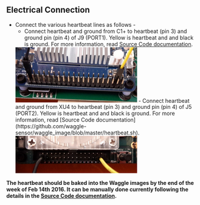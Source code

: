 ## Electrical Connection
*   Connect the various heartbeat lines as follows -
    -   Connect heartbeat and ground from C1+ to heartbeat (pin 3) and ground pin (pin 4) of J9 (PORT1). Yellow is heartbeat and
        and black is ground. For more information, read [Source Code documentation](https://github.com/waggle-sensor/waggle_image/blob/master/heartbeat.sh).</br>
    <img src="../resources/C1P_heartbeat.jpg" width="320">
    -   Connect heartbeat and ground from XU4 to heartbeat (pin 3) and ground pin (pin 4) of J5 (PORT2). Yellow is heartbeat and
        and black is ground. For more information, read [Source Code documentation](https://github.com/waggle-sensor/waggle_image/blob/master/heartbeat.sh).</br>
    <img src="../resources/XU4_HBT_PINS.jpg" width="320">
    
    
__The heartbeat should be baked into the Waggle images by the end of the week of Feb 14th 2016. It can be manually done 
currently following the details in the [Source Code documentation](https://github.com/waggle-sensor/waggle_image/blob/master/heartbeat.sh).__
